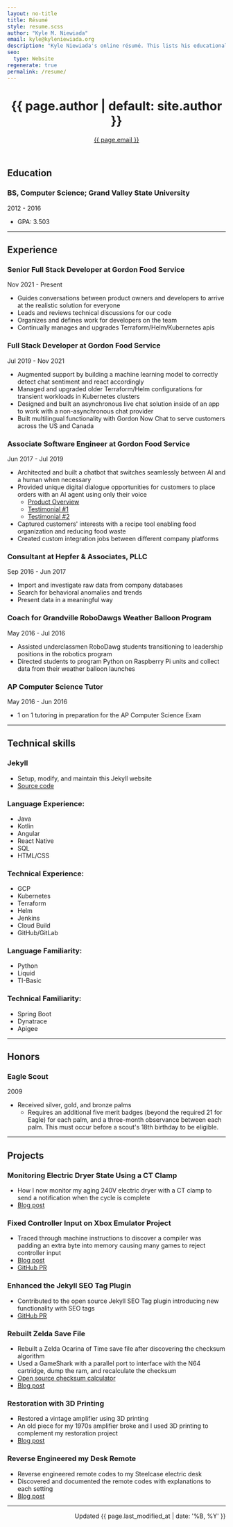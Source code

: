 ```yaml
---
layout: no-title
title: Résumé
style: resume.scss
author: "Kyle M. Niewiada"
email: kyle@kyleniewiada.org
description: "Kyle Niewiada's online résumé. This lists his educational background, career, and highlights projects from his blog."
seo:
  type: Website
regenerate: true
permalink: /resume/
---
```

<header>
<h1>{{ page.author | default: site.author }}</h1>
<a href="mailto:{{ page.email }}">{{ page.email }}</a>
</header>

## Education

### BS, Computer Science; Grand Valley State University

<div class="date">2012 - 2016</div>

- GPA: 3.503

---

## Experience

### Senior Full Stack Developer at Gordon Food Service

<div class="date">Nov 2021 - Present</div>

- Guides conversations between product owners and developers to arrive at the realistic solution for everyone
- Leads and reviews technical discussions for our code
- Organizes and defines work for developers on the team
- Continually manages and upgrades Terraform/Helm/Kubernetes apis

### Full Stack Developer at Gordon Food Service

<div class="date">Jul 2019 - Nov 2021</div>

- Augmented support by building a machine learning model to correctly detect chat sentiment and react accordingly
- Managed and upgraded older Terraform/Helm configurations for transient workloads in Kubernetes clusters
- Designed and built an asynchronous live chat solution inside of an app to work with a non-asynchronous chat provider
- Built multilingual functionality with Gordon Now Chat to serve customers across the US and Canada

### Associate Software Engineer at Gordon Food Service

<div class="date">Jun 2017 - Jul 2019</div>

- Architected and built a chatbot that switches seamlessly between AI and a human when necessary
- Provided unique digital dialogue opportunities for customers to place orders with an AI agent using only their voice
  - [Product Overview](https://www.youtube.com/watch?v=qekVovXVy5M)
  - [Testimonial #1](https://www.youtube.com/watch?v=C6nYBUw1KJE)
  - [Testimonial #2](https://www.youtube.com/watch?v=svohGSAL0SI)
- Captured customers' interests with a recipe tool enabling food organization and reducing food waste
- Created custom integration jobs between different company platforms 

### Consultant at Hepfer & Associates, PLLC

<div class="date">Sep 2016 - Jun 2017</div>

- Import and investigate raw data from company databases
- Search for behavioral anomalies and trends
- Present data in a meaningful way

### Coach for Grandville RoboDawgs Weather Balloon Program

<div class="date">May 2016 - Jul 2016</div>


- Assisted underclassmen RoboDawg students transitioning to leadership positions in the robotics program
- Directed students to program Python on Raspberry Pi units and collect data from their weather balloon launches

### AP Computer Science Tutor

<div class="date">May 2016 - Jun 2016</div>

- 1 on 1 tutoring in preparation for the AP Computer Science Exam

---

## Technical skills

### Jekyll

- Setup, modify, and maintain this Jekyll website
- [Source code](https://github.com/aav7fl/website)

### Language Experience:

- Java
- Kotlin
- Angular
- React Native
- SQL
- HTML/CSS

### Technical Experience:

- GCP
- Kubernetes
- Terraform
- Helm
- Jenkins
- Cloud Build
- GitHub/GitLab

### Language Familiarity:

- Python
- Liquid
- TI-Basic

### Technical Familiarity:

- Spring Boot
- Dynatrace
- Apigee

---

## Honors

### Eagle Scout

<div class="date">2009</div>

- Received silver, gold, and bronze palms
  - Requires an additional five merit badges (beyond the required 21 for Eagle) for each palm, and a three-month observance between each palm. This must occur before a scout's 18th birthday to be eligible.

---

## Projects

### Monitoring Electric Dryer State Using a CT Clamp

- How I now monitor my aging 240V electric dryer with a CT clamp to send a notification when the cycle is complete
- [Blog post](https://www.kyleniewiada.org/blog/2020/09/dryer-notification-addendum/)

### Fixed Controller Input on Xbox Emulator Project

- Traced through machine instructions to discover a compiler was padding an extra byte into memory causing many games to reject controller input
- [Blog post](/blog/2019/08/fixing-star-wars-obi-wan/)
- [GitHub PR](https://github.com/Cxbx-Reloaded/Cxbx-Reloaded/pull/1708)

### Enhanced the Jekyll SEO Tag Plugin

- Contributed to the open source Jekyll SEO Tag plugin introducing new functionality with SEO tags
- [GitHub PR](https://github.com/jekyll/jekyll-seo-tag/pull/151)

### Rebuilt Zelda Save File

- Rebuilt a Zelda Ocarina of Time save file after discovering the checksum algorithm
- Used a GameShark with a parallel port to interface with the N64 cartridge, dump the ram, and recalculate the checksum
- [Open source checksum calculator](https://github.com/Vi1i/OcarinaChecksumChecker)
- [Blog post](/blog/2015/04/transferring-n64-saves/)

### Restoration with 3D Printing

- Restored a vintage amplifier using 3D printing
- An old piece for my 1970s amplifier broke and I used 3D printing to complement my restoration project
- [Blog post](/blog/2013/09/restoring-vintage-with-3d-printing/)


### Reverse Engineered my Desk Remote

- Reverse engineered remote codes to my Steelcase electric desk
- Discovered and documented the remote codes with explanations to each setting
- [Blog post](/blog/2015/08/reverse-engineering-my-steelcase-desk/)

---

<p style="text-align:right;">Updated {{ page.last_modified_at | date: '%B, %Y' }}</p>
